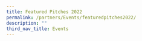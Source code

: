 ```yaml
---
title: Featured Pitches 2022
permalink: /partners/Events/featuredpitches2022/
description: ""
third_nav_title: Events
---
```


